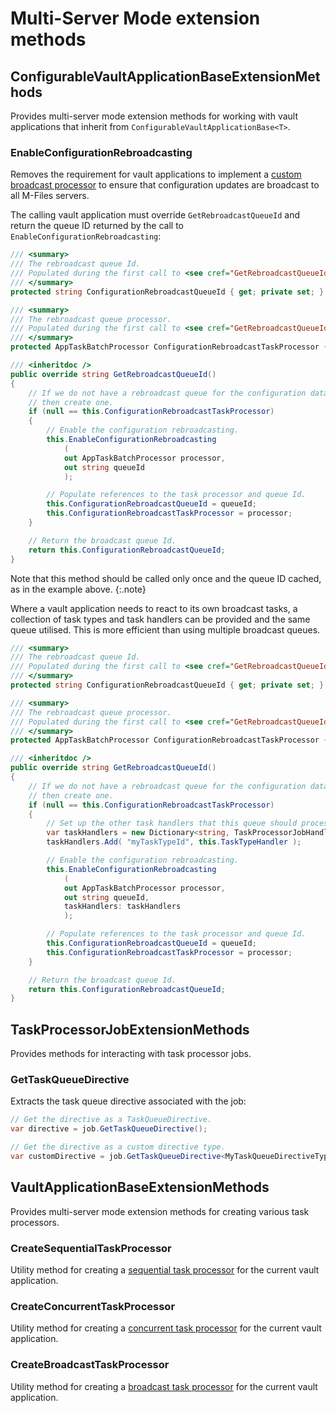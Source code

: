 ﻿# Multi-Server Mode extension methods

## ConfigurableVaultApplicationBaseExtensionMethods

Provides multi-server mode extension methods for working with vault applications that inherit from `ConfigurableVaultApplicationBase<T>`.

### EnableConfigurationRebroadcasting

Removes the requirement for vault applications to implement a [custom broadcast processor](https://developer.m-files.com/Frameworks/Vault-Application-Framework/Multi-Server-Mode/#configuration-changes) to ensure that configuration updates are broadcast to all M-Files servers.

The calling vault application must override `GetRebroadcastQueueId` and return the queue ID returned by the call to `EnableConfigurationRebroadcasting`:

```csharp
/// <summary>
/// The rebroadcast queue Id.
/// Populated during the first call to <see cref="GetRebroadcastQueueId"/>.
/// </summary>
protected string ConfigurationRebroadcastQueueId { get; private set; }

/// <summary>
/// The rebroadcast queue processor.
/// Populated during the first call to <see cref="GetRebroadcastQueueId"/>.
/// </summary>
protected AppTaskBatchProcessor ConfigurationRebroadcastTaskProcessor { get; private set; }

/// <inheritdoc />
public override string GetRebroadcastQueueId()
{
	// If we do not have a rebroadcast queue for the configuration data
	// then create one.
	if (null == this.ConfigurationRebroadcastTaskProcessor)
	{
		// Enable the configuration rebroadcasting.
		this.EnableConfigurationRebroadcasting
			(
			out AppTaskBatchProcessor processor,
			out string queueId
			);

		// Populate references to the task processor and queue Id.
		this.ConfigurationRebroadcastQueueId = queueId;
		this.ConfigurationRebroadcastTaskProcessor = processor;
	}

	// Return the broadcast queue Id.
	return this.ConfigurationRebroadcastQueueId;
}
```

Note that this method should be called only once and the queue ID cached, as in the example above.
{:.note}

Where a vault application needs to react to its own broadcast tasks, a collection of task types and task handlers can be provided and the same queue utilised.  This is more efficient than using multiple broadcast queues.

```csharp
/// <summary>
/// The rebroadcast queue Id.
/// Populated during the first call to <see cref="GetRebroadcastQueueId"/>.
/// </summary>
protected string ConfigurationRebroadcastQueueId { get; private set; }

/// <summary>
/// The rebroadcast queue processor.
/// Populated during the first call to <see cref="GetRebroadcastQueueId"/>.
/// </summary>
protected AppTaskBatchProcessor ConfigurationRebroadcastTaskProcessor { get; private set; }

/// <inheritdoc />
public override string GetRebroadcastQueueId()
{
	// If we do not have a rebroadcast queue for the configuration data
	// then create one.
	if (null == this.ConfigurationRebroadcastTaskProcessor)
	{
		// Set up the other task handlers that this queue should process.
		var taskHandlers = new Dictionary<string, TaskProcessorJobHandler>();
		taskHandlers.Add( "myTaskTypeId", this.TaskTypeHandler );

		// Enable the configuration rebroadcasting.
		this.EnableConfigurationRebroadcasting
			(
			out AppTaskBatchProcessor processor,
			out string queueId,
			taskHandlers: taskHandlers
			);

		// Populate references to the task processor and queue Id.
		this.ConfigurationRebroadcastQueueId = queueId;
		this.ConfigurationRebroadcastTaskProcessor = processor;
	}

	// Return the broadcast queue Id.
	return this.ConfigurationRebroadcastQueueId;
}
```

## TaskProcessorJobExtensionMethods

Provides methods for interacting with task processor jobs.

### GetTaskQueueDirective

Extracts the task queue directive associated with the job:

```csharp
// Get the directive as a TaskQueueDirective.
var directive = job.GetTaskQueueDirective();

// Get the directive as a custom directive type.
var customDirective = job.GetTaskQueueDirective<MyTaskQueueDirectiveType>();
```

## VaultApplicationBaseExtensionMethods

Provides multi-server mode extension methods for creating various task processors.

### CreateSequentialTaskProcessor

Utility method for creating a [sequential task processor](https://developer.m-files.com/Frameworks/Vault-Application-Framework/Multi-Server-Mode/Task-Queues/Sequential/) for the current vault application.

### CreateConcurrentTaskProcessor

Utility method for creating a [concurrent task processor](https://developer.m-files.com/Frameworks/Vault-Application-Framework/Multi-Server-Mode/Task-Queues/Concurrent/) for the current vault application.

### CreateBroadcastTaskProcessor

Utility method for creating a [broadcast task processor](https://developer.m-files.com/Frameworks/Vault-Application-Framework/Multi-Server-Mode/Task-Queues/Broadcast/) for the current vault application.
